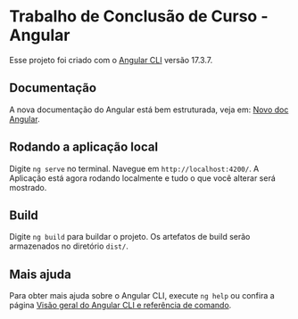 # Trabalho de Conclusão de Curso - Angular

Esse projeto foi criado com o [Angular CLI](https://github.com/angular/angular-cli) versão 17.3.7.

## Documentação

A nova documentação do Angular está bem estruturada, veja em: [Novo doc Angular](https://angular.dev/). 

## Rodando a aplicação local

Digite `ng serve` no terminal. Navegue em `http://localhost:4200/`. A Aplicação está agora rodando localmente e tudo o que você alterar será mostrado.

## Build

Digite `ng build` para buildar o projeto. Os artefatos de build serão armazenados no diretório `dist/`.

## Mais ajuda

Para obter mais ajuda sobre o Angular CLI, execute `ng help` ou confira a página [Visão geral do Angular CLI e referência de comando](https://angular.io/cli).
